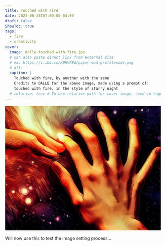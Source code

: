 ```yaml
---
title: Touched with Fire
date: 2023-06-25T07:00:00-04:00
draft: false
ShowToc: true
tags:
  - fire
  - creativity
cover:
  image: dalle-touched-with-fire.jpg
  # can also paste direct link from external site
  # ex. https://i.ibb.co/K0HVPBd/paper-mod-profilemode.png
  # alt:
  caption: | 
    Touched with fire, by another with the same
    Credits to DALLE for the above image, made using a prompt of:
    touched with fire, in the style of starry night
  # relative: true # To use relative path for cover image, used in hugo Page-bundles
---
```


![Touched with fire](dalle-touched-with-fire.jpg)

Will now use this to test the image setting process...